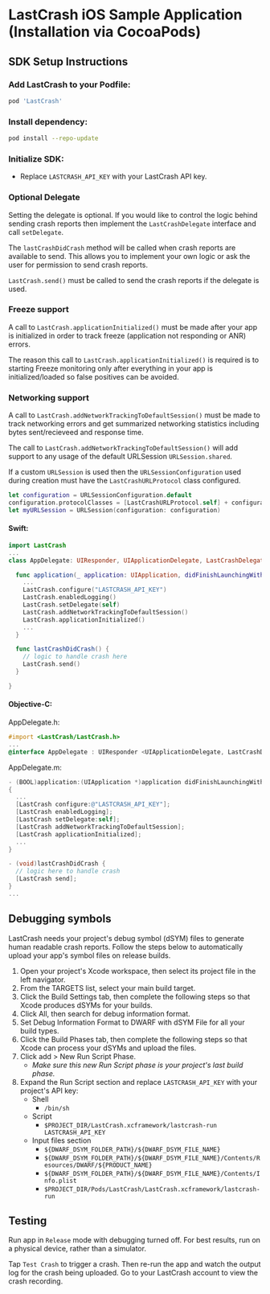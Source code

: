 # LastCrash iOS Sample Application (Installation via CocoaPods)

## SDK Setup Instructions

### Add LastCrash to your Podfile:

```bash
pod 'LastCrash'
```

### Install dependency:

```bash
pod install --repo-update
```

### Initialize SDK:

- Replace `LASTCRASH_API_KEY` with your LastCrash API key.

### Optional Delegate

Setting the delegate is optional.  If you would like to control the logic behind sending crash reports then implement the `LastCrashDelegate` interface and call `setDelegate`.

The `lastCrashDidCrash` method will be called when crash reports are available to send.  This allows you to implement your own logic or ask the user for permission to send crash reports.

`LastCrash.send()` must be called to send the crash reports if the delegate is used.

### Freeze support

A call to `LastCrash.applicationInitialized()` must be made after your app is initialized in order to track freeze (application not responding or ANR) errors.  

The reason this call to `LastCrash.applicationInitialized()` is required is to starting Freeze monitoring only after everything in your app is initialized/loaded so false positives can be avoided.

### Networking support

A call to `LastCrash.addNetworkTrackingToDefaultSession()` must be made to track networking errors and get summarized networking statistics including bytes sent/recieveed and response time.

The call to `LastCrash.addNetworkTrackingToDefaultSession()` will add support to any usage of the default URLSession `URLSession.shared`.

If a custom `URLSession` is used then the `URLSessionConfiguration` used during creation must have the `LastCrashURLProtocol` class configured.

```swift
let configuration = URLSessionConfiguration.default
configuration.protocolClasses = [LastCrashURLProtocol.self] + configuration.protocolClasses!
let myURLSession = URLSession(configuration: configuration)
```

#### **Swift:**

```swift
import LastCrash
...
class AppDelegate: UIResponder, UIApplicationDelegate, LastCrashDelegate {

  func application(_ application: UIApplication, didFinishLaunchingWithOptions launchOptions: [UIApplication.LaunchOptionsKey: Any]?) -> Bool {
    ...
    LastCrash.configure("LASTCRASH_API_KEY")
    LastCrash.enabledLogging()
    LastCrash.setDelegate(self)
    LastCrash.addNetworkTrackingToDefaultSession()
    LastCrash.applicationInitialized()
    ...
  }

  func lastCrashDidCrash() {
    // logic to handle crash here
    LastCrash.send()
  }

}
```

#### **Objective-C:**

AppDelegate.h:

```objectivec
#import <LastCrash/LastCrash.h>
...
@interface AppDelegate : UIResponder <UIApplicationDelegate, LastCrashDelegate>
```

AppDelegate.m:

```objectivec
- (BOOL)application:(UIApplication *)application didFinishLaunchingWithOptions:(NSDictionary *)launchOptions
{
  ...
  [LastCrash configure:@"LASTCRASH_API_KEY"];
  [LastCrash enabledLogging];
  [LastCrash setDelegate:self];
  [LastCrash addNetworkTrackingToDefaultSession];
  [LastCrash applicationInitialized];
  ...
}

- (void)lastCrashDidCrash {
  // logic here to handle crash
  [LastCrash send];
}
...
```

## Debugging symbols

LastCrash needs your project's debug symbol (dSYM) files to generate human readable crash reports.  Follow the steps below to automatically upload your app's symbol files on release builds.

1. Open your project's Xcode workspace, then select its project file in the left navigator.
2. From the TARGETS list, select your main build target.
3. Click the Build Settings tab, then complete the following steps so that Xcode produces dSYMs for your builds.
4. Click All, then search for debug information format.
5. Set Debug Information Format to DWARF with dSYM File for all your build types.
6. Click the Build Phases tab, then complete the following steps so that Xcode can process your dSYMs and upload the files.
7. Click add > New Run Script Phase.
    * _Make sure this new Run Script phase is your project's last build phase._
8. Expand the Run Script section and replace `LASTCRASH_API_KEY` with your project's API key:
    * Shell
        * `/bin/sh`
    * Script
        * `$PROJECT_DIR/LastCrash.xcframework/lastcrash-run LASTCRASH_API_KEY`
    * Input files section
        * `${DWARF_DSYM_FOLDER_PATH}/${DWARF_DSYM_FILE_NAME}`
        * `${DWARF_DSYM_FOLDER_PATH}/${DWARF_DSYM_FILE_NAME}/Contents/Resources/DWARF/${PRODUCT_NAME}`
        * `${DWARF_DSYM_FOLDER_PATH}/${DWARF_DSYM_FILE_NAME}/Contents/Info.plist`
        * `$PROJECT_DIR/Pods/LastCrash/LastCrash.xcframework/lastcrash-run`

## Testing

Run app in `Release` mode with debugging turned off. For best results, run on a physical device, rather than a simulator.

Tap `Test Crash` to trigger a crash.  Then re-run the app and watch the output log for the crash being uploaded.  Go to your LastCrash account to view the crash recording.